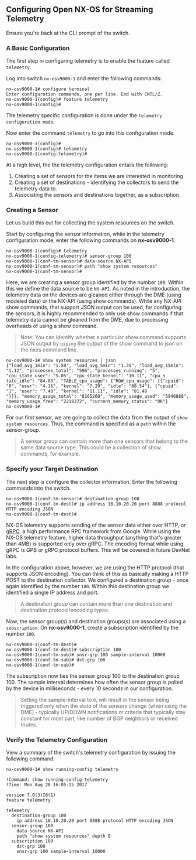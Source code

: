 ## Configuring Open NX-OS for Streaming Telemetry

Ensure you're back at the CLI prompt of the switch.

### A Basic Configuration 

The first step in configuring telemetry is to enable the feature called `telemetry`.

Log into switch `nx-osv9000-1` and enter the following commands:

``` shell
nx-osv9000-1# configure terminal 
Enter configuration commands, one per line. End with CNTL/Z.
nx-osv9000-1(config)# feature telemetry 
nx-osv9000-1(config)# 
```

The telemetry specific configuration is done under the `telemetry configuration mode`. 

Now enter the command `telemetry` to go into this configuration mode.

``` shell
nx-osv9000-1(config)# 
nx-osv9000-1(config)# telemetry
nx-osv9000-1(config-telemetry)# 
```


At a high level, the the telemetry configuration entails the following:

1. Creating a set of sensors for the items we are interested in monitoring
2. Creating a set of destinations - identifying the collectors to send the telemetry data to.
3. Associating the sensors and destinations together, as a subscription. 

### Creating a Sensor

Let us build this out for collecting the system resources on the switch.

Start by configuring the sensor information, while in the telemetry configuration mode, enter the following commands on **nx-osv9000-1**.

``` shell
nx-osv9000-1(config)# telemetry
nx-osv9000-1(config-telemetry)# sensor-group 100
nx-osv9000-1(conf-tm-sensor)# data-source NX-API
nx-osv9000-1(conf-tm-sensor)# path "show system resources" 
nx-osv9000-1(conf-tm-sensor)# 

```


Here, we are creating a sensor group identified by the number `100`. Within this we define the data source to be `NX-API`. As noted in the introduction, the telemetry data on the devices are gleaned either through the DME (using  modeled data) or the NX-API (using show commands). While any NX-API show commands, that support JSON output can be used, for configuring the sensors, it is highly recommended to only use show commands if that telemetry data cannot be gleaned from the DME, due to processing overheads of using a show command. 

> Note: You can identify whether a particular show command supports JSON output by `piping` the output of the show command to json on the nxos command line. 

``` shell
nx-osv9000-1# show system resources | json
{"load_avg_1min": "1.50", "load_avg_5min": "1.35", "load_avg_15min": "1.12", "processes_total": "596", "processes_running": "5", "cpu_state_user": "5.05", "cpu_state_kernel": "10.11", "cpu_s
tate_idle": "84.83", "TABLE_cpu_usage": {"ROW_cpu_usage": [{"cpuid": "0", "user": "4.16", "kernel": "7.29", "idle": "88.54"}, {"cpuid": "1", "user": "7.40", "kernel": "11.11", "idle": "81.48
"}]}, "memory_usage_total": "8165260", "memory_usage_used": "5946888", "memory_usage_free": "2218372", "current_memory_status": "OK"}
nx-osv9000-1# 

```



For our first sensor, we are going to collect the data from the output of `show system resources`. Thus, the command is specified as a `path` within the sensor-group.

> A sensor group can contain more than one sensors that belong to the same data source type. This could be a collection of show commands, for example.

### Specify your Target Destination

The next step is configure the collector information. Enter the following commands into the switch.

``` shell
nx-osv9000-1(conf-tm-sensor)# destination-group 100
nx-osv9000-1(conf-tm-dest)# ip address 10.10.20.20 port 8888 protocol HTTP encoding JSON 
nx-osv9000-1(conf-tm-dest)# 

```

NX-OS telemetry supports sending of the sensor data either over HTTP, or [gRPC](https://grpc.io/), a high performance RPC framework from Google. While using the NX-OS telemetry feature, higher data throughput (anything that's greater than 4MB) is supported only over gRPC. The encoding format while using gRPC is GPB or gRPC protocol buffers. This will be covered in future DevNet labs.

In the configuration above, however, we are using the HTTP protocol (that supports JSON encoding).  You can think of this as basically making a HTTP POST to the destination collector. We configured a destination group - once again identified by the number `100`. Within this destination group we identified a single IP address and port.

> A destination group can contain more than one destination and destination protocol/encoding types.


Now, the sensor group(s) and destination groups(s) are associated using a `subscription`. On **nx-osv9000-1**, create a subscription identified by the number `100`.

``` shell
nx-osv9000-1(conf-tm-dest)# 
nx-osv9000-1(conf-tm-dest)# subscription 100
nx-osv9000-1(conf-tm-sub)# snsr-grp 100 sample-interval 10000
nx-osv9000-1(conf-tm-sub)# dst-grp 100
nx-osv9000-1(conf-tm-sub)# 
```

The subscription now ties the sensor group 100 to the destination group 100. The sample interval determines how often the sensor group is polled by the device in milliseconds - every 10 seconds in our configuration. 

> Setting the sample-interval to `0`, will result in the sensor being triggered only when the state of the sensors change (when using the DME) - typically UP/DOWN notifications or criteria that typically stay constant for most part, like number of BGP neighbors or received routes.

### Verify the Telemetry Configuration

View a summary of the switch's telemetry configuration by issuing the following command:

``` shell
nx-osv9000-1# show running-config telemetry 

!Command: show running-config telemetry
!Time: Mon Aug 28 16:05:25 2017

version 7.0(3)I6(1)
feature telemetry

telemetry
  destination-group 100
    ip address 10.10.20.20 port 8888 protocol HTTP encoding JSON 
  sensor-group 100
    data-source NX-API
    path "show system resources" depth 0 
  subscription 100
    dst-grp 100
    snsr-grp 100 sample-interval 10000

```
